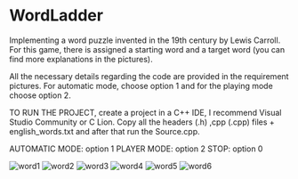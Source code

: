 # WordLadder
Implementing a word puzzle invented in the 19th century by Lewis Carroll. For this game, there is assigned a starting word and a target word (you can find more explanations in the pictures).

All the necessary details regarding the code are provided in the requirement pictures. 
For automatic mode, choose option 1 and for the playing mode choose option 2.

TO RUN THE PROJECT, create a project in a C++ IDE, I recommend Visual Studio Community or C Lion. Copy all the headers (.h) ,cpp (.cpp) files + english_words.txt and after that run the Source.cpp. 


AUTOMATIC MODE: option 1
PLAYER MODE: option 2
STOP: option 0



![word1](https://github.com/user-attachments/assets/83206b80-c938-4e03-92e5-28647d247288)
![word2](https://github.com/user-attachments/assets/65bb4036-96f8-463f-a4a8-28a0c657acf1)
![word3](https://github.com/user-attachments/assets/f57d32d7-f634-4384-a5f2-0ef634b32e49)
![word4](https://github.com/user-attachments/assets/43b0daeb-192e-49cd-b84b-21a51fae37cf)
![word5](https://github.com/user-attachments/assets/404c5e69-b3c7-4a03-8ffd-f05e5a09683a)
![word6](https://github.com/user-attachments/assets/eb29bded-7e64-4b72-8baa-99f1e113781b)
